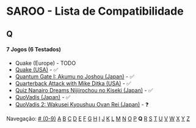 # SAROO - Lista de Compatibilidade

## Q

#### 7 Jogos (6 Testados)

- Quake (Europe) - TODO
- [Quake (USA)](../../../Regions/Retails/USA/MK-081066/01/README.md) - :white_check_mark:
- [Quantum Gate I: Akumu no Joshou (Japan)](../../../Regions/Retails/Japan/T-18502G/01/README.md) - :white_check_mark:
- [Quarterback Attack with Mike Ditka (USA)](../../../Regions/Retails/USA/T-16213H/01/README.md) - :white_check_mark:
- [Quiz Nanairo Dreams Nijiirochou no Kiseki (Japan)](../../../Regions/Retails/Japan/T-1220G/01/README.md) - :white_check_mark:
- [QuoVadis (Japan)](../../../Regions/Retails/Japan/T-17401G/01/README.md) - :white_check_mark:
- [QuoVadis 2: Wakusei Kyoushuu Ovan Rei (Japan)](../../../Regions/Retails/Japan/T-17402G/01/README.md) - :question:

Navegação:
[# (0-9)](./09.md) [A](./A.md) [B](./B.md) [C](./C.md) [D](./D.md) [E](./E.md) [F](./F.md) [G](./G.md) [H](./H.md) [I](./I.md) [J](./J.md) [K](./K.md) [L](./L.md) [M](./M.md) [N](./N.md) [O](./O.md) [P](./P.md) **Q** [R](./R.md) [S](./S.md) [T](./T.md) [U](./U.md) [V](./V.md) [W](./W.md) [X](./X.md) [Y](./Y.md) [Z](./Z.md)
